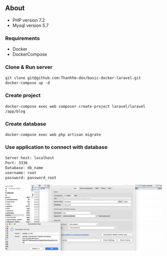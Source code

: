 ## About
- PHP version 7.2
- Mysql version 5.7

### Requirements
- Docker
- DockerCompose

### Clone & Run server
```
git clone git@github.com:Thanhhm-dev/basic-docker-laravel.git
docker-compose up -d
```
### Create project
```
docker-compose exec web composer create-project laravel/laravel /app/blog
```
### Create database
```
docker-compose exec web php artisan migrate
```
### Use application to connect with database
```
Server host: localhost
Port: 3336
Database: db_name
username: root
password: password_root
```
<p align="center"><img src="https://github.com/Thanhhm-dev/basic-docker-laravel/blob/main/image.png"></p>
